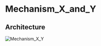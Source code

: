 # Mechanism_X_and_Y
## Architecture
![Mechanism_X_Y](https://github.com/user-attachments/assets/beaf905c-9f05-481b-b35a-55cbe80c70f6)
